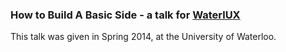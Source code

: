### How to Build A Basic Side - a talk for [WaterlUX](http://waterlux.clubs.feds.ca/)

This talk was given in Spring 2014, at the University of Waterloo.
